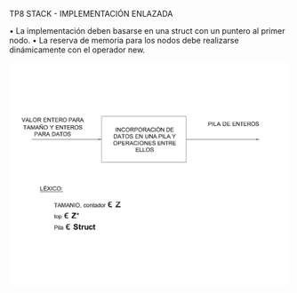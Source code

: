 ﻿TP8 STACK - IMPLEMENTACIÓN ENLAZADA

• La implementación deben basarse en una struct con un puntero al primer
nodo.
• La reserva de memoria para los nodos debe realizarse dinámicamente con
el operador new.

![](https://github.com/Yamil2017/AED/blob/master/images/ReadmeStackLink.jpg)
